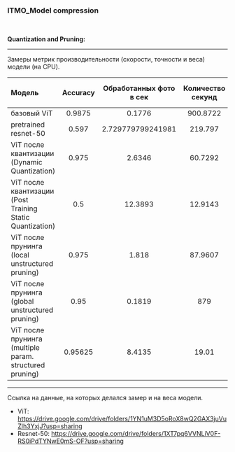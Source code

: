 ### ITMO_Model compression

$~~~~~~~~~$

__Quantization and Pruning:__


***


Замеры метрик производительности (скорости, точности и веса) модели (на CPU).


| Модель                                                      | Accuracy |    Обработанных фото в сек    | Количество секунд | Вес модели (мегабайт) |
|:------------------------------------------------------------|:--------:|:-----------------------------:|:-----------------:|:---------------------:|    
| базовый ViT                                                 |  0.9875  |            0.1776             |     900.8722      |          327          |
| pretrained resnet-50                                        |  0.597   |       2.729779799241981       |      219.797      |          98           |
| ViT после квантизации (Dynamic Quantization)                |  0.975   |            2.6346             |      60.7292      |         2.979         |
| ViT после квантизации (Post Training Static Quantization)   |   0.5    |            12.3893            |      12.9143      |         0.727         |
| ViT после прунинга (local unstructured pruning)             |  0.975   |             1.818             |      87.9607      |        327.302        |
| ViT после прунинга (global unstructured pruning)            |   0.95   |            0.1819             |        879        |        329.561        |
| ViT после прунинга (multiple param. structured pruning)     | 0.95625  |            8.4135             |       19.01       |        327.302        |



***
Ссылка на данные, на которых делался замер и на веса модели.

- ViT: https://drive.google.com/drive/folders/1YN1uM3D5oRoX8wQ2GAX3juVuZlh3YxjJ?usp=sharing
- Resnet-50: https://drive.google.com/drive/folders/1XT7pq6VVNLiV0F-RS0iPdTYNwE0mS-OF?usp=sharing 
